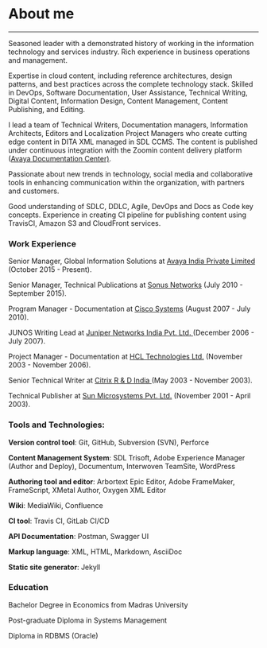 
# About me
---
<p align="justify">
<p>Seasoned leader with a demonstrated history of working in the information technology and services industry. Rich experience in business operations and management.</p>
<p>Expertise in cloud content, including reference architectures, design patterns, and best practices across the complete technology stack. Skilled in DevOps, Software Documentation, User Assistance, Technical Writing, Digital Content, Information Design, Content Management, Content Publishing, and Editing.</p>
<p>I lead a team of Technical Writers, Documentation managers, Information Architects, Editors and Localization Project Managers who create cutting edge content in DITA XML managed in SDL CCMS. The content is published under continuous integration with the Zoomin content delivery platform (<a href="https://documentation.avaya.com/">Avaya Documentation Center)</a>.</p>
<p>Passionate about new trends in technology, social media and collaborative tools in enhancing communication within the organization, with partners and customers. </p>
<p>Good understanding of SDLC, DDLC, Agile, DevOps and Docs as Code key concepts. Experience in creating CI pipeline for publishing content using TravisCI, Amazon S3 and CloudFront services.</p>
<p><h3>Work Experience</h3></p>
<p>Senior Manager, Global Information Solutions at <a href="https://www.avaya.com/en/">Avaya India Private Limited </a> (October 2015 - Present).</p>
<p>Senior Manager, Technical Publications at <a href="https://ribboncommunications.com/">Sonus Networks</a> (July 2010 - September 2015).</p>
<p>Program Manager - Documentation at <a href="https://www.cisco.com/">Cisco Systems</a> (August 2007 - July 2010).
<p>JUNOS Writing Lead at <a href="https://www.juniper.net/us/en.html">Juniper Networks India Pvt. Ltd. </a>(December 2006 - July 2007).</p>
<p>Project Manager - Documentation at <a href="https://www.hcltech.com/">HCL Technologies Ltd.</a> (November 2003 - November 2006).</p>
<p>Senior Technical Writer at <a href="https://www.citrix.com/">Citrix R & D India </a>(May 2003 - November 2003).</p>
<p>Technical Publisher at <a href="https://www.linkedin.com/company/sun-microsystems_1062/">Sun Microsystems Pvt. Ltd.</a> (November 2001 - April 2003).</p>
<p><h3>Tools and Technologies: </h3></p>
<p><b>Version control tool</b>: Git, GitHub, Subversion (SVN), Perforce</p>
<p><b>Content Management System</b>: SDL Trisoft, Adobe Experience Manager (Author and Deploy), Documentum, Interwoven TeamSite, WordPress</p>
<p><b>Authoring tool and editor</b>: Arbortext Epic Editor, Adobe FrameMaker, FrameScript, XMetal Author, Oxygen XML Editor</p>
<p><b>Wiki</b>: MediaWiki, Confluence </p>
<p><b>CI tool</b>: Travis CI, GitLab CI/CD </p>
<P><b>API Documentation</b>: Postman, Swagger UI </p>
<P><b>Markup language</b>: XML, HTML, Markdown, AsciiDoc</p>
<P><b>Static site generator</b>: Jekyll</p>
<p><h3>Education</h3></p>
<p>Bachelor Degree in Economics from Madras University </p>
<p>Post-graduate Diploma in Systems Management</p>
<p>Diploma in RDBMS (Oracle) </p>
